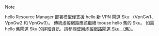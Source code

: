 > [!NOTE]
> hello Resource Manager 部署模型僅支援 hello 新 VPN 閘道 Sku （VpnGw1、 VpnGw2 和 VpnGw3）。 傳統虛擬網路應該繼續 toouse hello 舊的 Sku。 如需 hello 舊閘道 Sku 的詳細資訊，請參閱[使用虛擬網路閘道 Sku （舊）](../articles/vpn-gateway/vpn-gateway-about-skus-legacy.md)。

